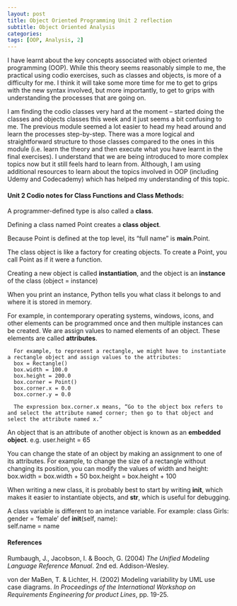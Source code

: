 ```yaml
---
layout: post
title: Object Oriented Programming Unit 2 reflection
subtitle: Object Oriented Analysis
categories: 
tags: [OOP, Analysis, 2]
---
```


I have learnt about the key concepts associated with object oriented programming (OOP). While this theory seems reasonably simple to me, the practical using codio exercises, such as classes and objects, is more of a difficulty for me. I think it will take some more time for me to get to grips with the new syntax involved, but more importantly, to get to grips with understanding the processes that are going on. 

I am finding the codio classes very hard at the moment – started doing the classes and objects classes this week and it just seems a bit confusing to me. The previous module seemed a lot easier to head my head around and learn the processes step-by-step. There was a more logical and straightforward structure to those classes compared to the ones in this module (i.e. learn the theory and then execute what you have learnt in the final exercises). I understand that we are being introduced to more complex topics now but it still feels hard to learn from. Although, I am using additional resources to learn about the topics involved in OOP (including Udemy and Codecademy) which has helped my understanding of this topic.

#### Unit 2 Codio notes for Class Functions and Class Methods:
A programmer-defined type is also called a **class**.

Defining a class named Point creates a **class object**.

Because Point is defined at the top level, its “full name” is **__main__**.Point.

The class object is like a factory for creating objects. To create a Point, you call Point as if it were a function.

Creating a new object is called **instantiation**, and the object is an **instance** of the class (object = instance)

When you print an instance, Python tells you what class it belongs to and where it is stored in memory.

For example, in contemporary operating systems, windows, icons, and other elements can be programmed once and then multiple instances can be created.
We are assign values to named elements of an object. These elements are called **attributes**.

      For example, to represent a rectangle, we might have to instantiate a rectangle object and assign values to the attributes:
      box = Rectangle()
      box.width = 100.0
      box.height = 200.0
      box.corner = Point()
      box.corner.x = 0.0
      box.corner.y = 0.0

      The expression box.corner.x means, “Go to the object box refers to and select the attribute named corner; then go to that object and select the attribute named x.”

An object that is an attribute of another object is known as an **embedded object**.
      e.g. user.height = 65

You can change the state of an object by making an assignment to one of its attributes. For example, to change the size of a rectangle without changing its position, you can modify the values of width and height:
      box.width = box.width + 50
      box.height = box.height + 100

When writing a new class, it is probably best to start by writing __init__, which makes it easier to instantiate objects, and __str__, which is useful for debugging.

A class variable is different to an instance variable. 
For example:
      class Girls:                                                            
	      gender = ‘female’ 
	      def __init__(self, name):        
		      self.name = name


#### References
Rumbaugh, J., Jacobson, I. & Booch, G. (2004) *The Unified Modeling Language Reference Manual*. 2nd ed. Addison-Wesley.

von der MaBen, T. & Lichter, H. (2002) Modeling variability by UML use case diagrams. *In Proceedings of the International Workshop on Requirements Engineering for product Lines*, pp. 19-25.
